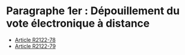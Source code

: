 # Paragraphe 1er : Dépouillement du vote électronique à distance &#13;
&#13;
&#13;
&#13;
&#13;


* [Article R2122-78](./LEGIARTI000024280534.md)
* [Article R2122-79](./LEGIARTI000024280536.md)
